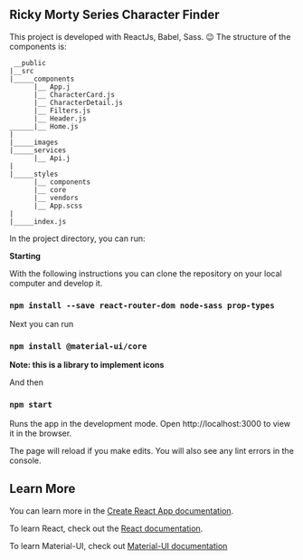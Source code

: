 

## Ricky Morty Series Character Finder

This project is developed with ReactJs, Babel, Sass. 😉
The structure of the components is: 

     __public
    |__src
    |_____components
          |__ App.j
          |__ CharacterCard.js
          |__ CharacterDetail.js
          |__ Filters.js
          |__ Header.js
    ______|__ Home.js
    |
    |_____images
    |_____services
          |__ Api.j
    |
    |_____styles
          |__ components
          |__ core
          |__ vendors
          |__ App.scss
    |
    |_____index.js    


In the project directory, you can run:


**Starting**

With the following instructions you can clone the repository on your local computer and develop it.

### `npm install --save react-router-dom node-sass prop-types `

Next you can run

### `npm install @material-ui/core`

**Note: this is a library to implement icons**

And then 

### `npm start`

Runs the app in the development mode.
Open http://localhost:3000 to view it in the browser.

The page will reload if you make edits.
You will also see any lint errors in the console.


## Learn More

You can learn more in the [Create React App documentation](https://facebook.github.io/create-react-app/docs/getting-started).

To learn React, check out the [React documentation](https://reactjs.org/).

To learn Material-UI, check out [Material-UI documentation](https://material-ui.com/es/getting-started/installation/)

